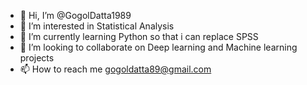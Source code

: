 - 👋 Hi, I’m @GogolDatta1989
- 👀 I’m interested in Statistical Analysis
- 🌱 I’m currently learning Python so that i can replace SPSS
- 💞️ I’m looking to collaborate on Deep learning and Machine learning projects
- 📫 How to reach me gogoldatta89@gmail.com

<!---
GogolDatta1989/GogolDatta1989 is a ✨ special ✨ repository because its `README.md` (this file) appears on your GitHub profile.
You can click the Preview link to take a look at your changes.
--->
